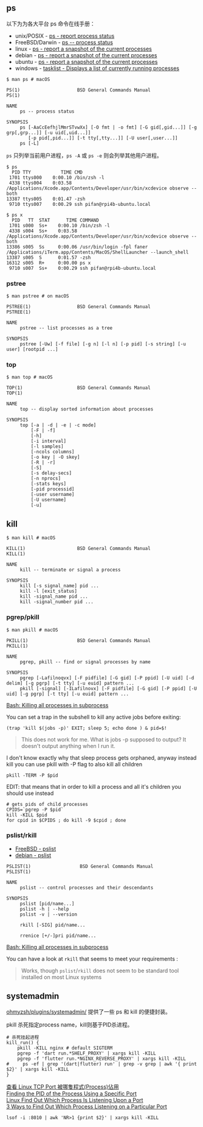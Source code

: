 
## ps

以下为为各大平台 ps 命令在线手册：

- unix/POSIX - [ps - report process status](https://pubs.opengroup.org/onlinepubs/9699919799/utilities/ps.html)  
- FreeBSD/Darwin - [ps -- process status](https://www.freebsd.org/cgi/man.cgi?query=ps)  
- linux - [ps - report a snapshot of the current processes](https://man7.org/linux/man-pages/man1/ps.1.html)  
- debian - [ps - report a snapshot of the current processes](https://manpages.debian.org/bullseye/procps/ps.1.en.html)  
- ubuntu - [ps - report a snapshot of the current processes](https://manpages.ubuntu.com/manpages/jammy/en/man1/ps.1.html)  
- windows - [tasklist - Displays a list of currently running processes](https://docs.microsoft.com/en-us/windows-server/administration/windows-commands/tasklist)  

```Shell
$ man ps # macOS

PS(1)                     BSD General Commands Manual                    PS(1)

NAME
     ps -- process status

SYNOPSIS
     ps [-AaCcEefhjlMmrSTvwXx] [-O fmt | -o fmt] [-G gid[,gid...]] [-g grp[,grp...]] [-u uid[,uid...]]
        [-p pid[,pid...]] [-t tty[,tty...]] [-U user[,user...]]
     ps [-L]
```

`ps` 只列举当前用户进程，`ps -A` 或 `ps -e` 则会列举其他用户进程。

```Shell
$ ps
  PID TTY           TIME CMD
 1701 ttys000    0:00.10 /bin/zsh -l
 4338 ttys004    0:03.58 /Applications/Xcode.app/Contents/Developer/usr/bin/xcdevice observe --both
13387 ttys005    0:01.47 -zsh
 9710 ttys007    0:00.29 ssh pifan@rpi4b-ubuntu.local
```

```Shell
$ ps x
  PID   TT  STAT      TIME COMMAND
 1701 s000  Ss+    0:00.10 /bin/zsh -l
 4338 s004  Ss+    0:03.58 /Applications/Xcode.app/Contents/Developer/usr/bin/xcdevice observe --both
13386 s005  Ss     0:00.06 /usr/bin/login -fpl faner /Applications/iTerm.app/Contents/MacOS/ShellLauncher --launch_shell
13387 s005  S      0:01.57 -zsh
16312 s005  R+     0:00.00 ps x
 9710 s007  Ss+    0:00.29 ssh pifan@rpi4b-ubuntu.local
```

### pstree

```Shell
$ man pstree # on macOS

PSTREE(1)                 BSD General Commands Manual                PSTREE(1)

NAME
     pstree -- list processes as a tree

SYNOPSIS
     pstree [-Uw] [-f file] [-g n] [-l n] [-p pid] [-s string] [-u user] [rootpid ...]
```

### top

```Shell
$ man top # macOS

TOP(1)                    BSD General Commands Manual                   TOP(1)

NAME
     top -- display sorted information about processes

SYNOPSIS
     top [-a | -d | -e | -c mode]
         [-F | -f]
         [-h]
         [-i interval]
         [-l samples]
         [-ncols columns]
         [-o key | -O skey]
         [-R | -r]
         [-S]
         [-s delay-secs]
         [-n nprocs]
         [-stats keys]
         [-pid processid]
         [-user username]
         [-U username]
         [-u]
```

## kill

```Shell
$ man kill # macOS

KILL(1)                   BSD General Commands Manual                  KILL(1)

NAME
     kill -- terminate or signal a process

SYNOPSIS
     kill [-s signal_name] pid ...
     kill -l [exit_status]
     kill -signal_name pid ...
     kill -signal_number pid ...
```

### pgrep/pkill

```Shell
$ man pkill # macOS

PKILL(1)                  BSD General Commands Manual                 PKILL(1)

NAME
     pgrep, pkill -- find or signal processes by name

SYNOPSIS
     pgrep [-Lafilnoqvx] [-F pidfile] [-G gid] [-P ppid] [-U uid] [-d delim] [-g pgrp] [-t tty] [-u euid] pattern ...
     pkill [-signal] [-ILafilnovx] [-F pidfile] [-G gid] [-P ppid] [-U uid] [-g pgrp] [-t tty] [-u euid] pattern ...
```

[Bash: Killing all processes in subprocess](https://stackoverflow.com/questions/41508640/bash-killing-all-processes-in-subprocess)

You can set a trap in the subshell to kill any active jobs before exiting:

```Shell
(trap 'kill $(jobs -p)' EXIT; sleep 5; echo done ) & pid=$!
```

> This does not work for me. What is jobs -p supposed to output? It doesn't output anything when I run it.

I don't know exactly why that sleep process gets orphaned, anyway instead kill you can use pkill with -P flag to also kill all children

```Shell
pkill -TERM -P $pid
```

EDIT: that means that in order to kill a process and all it's children you should use instead

```Shell
# gets pids of child processes
CPIDS=`pgrep -P $pid`
kill -KILL $pid
for cpid in $CPIDS ; do kill -9 $cpid ; done
```

### pslist/rkill

- [FreeBSD - pslist](https://www.freebsd.org/cgi/man.cgi?query=pslist)  
- [debian - pslist](https://manpages.debian.org/bullseye/pslist/pslist.1.en.html)  

```Shell
PSLIST(1)                  BSD General Commands Manual                 PSLIST(1)

NAME
     pslist -- control processes and their descendants

SYNOPSIS
     pslist [pid/name...]
     pslist -h | --help
     pslist -v | --version

     rkill [-SIG] pid/name...

     rrenice [+/-]pri pid/name...
```

[Bash: Killing all processes in subprocess](https://stackoverflow.com/questions/41508640/bash-killing-all-processes-in-subprocess)

You can have a look at `rkill` that seems to meet your requirements :

> Works, though `pslist`/`rkill` does not seem to be standard tool installed on most Linux systems

## systemadmin

[ohmyzsh/plugins/systemadmin/](https://github.com/ohmyzsh/ohmyzsh/tree/master/plugins/systemadmin) 提供了一些 ps 和 kill 的便捷封装。

pkill 杀死指定process name，kill则基于PID杀进程。

```Shell
# 杀死挂起进程
kill_run() {
    pkill -KILL nginx # default SIGTERM
    pgrep -f 'dart run.*SHELF_PROXY' | xargs kill -KILL
    pgrep -f 'flutter run.*NGINX_REVERSE_PROXY' | xargs kill -KILL
#     ps -ef | grep '(dart|flutter) run' | grep -v grep | awk '{ print $2}' | xargs kill -KILL
}
```

[查看 Linux TCP Port 被哪隻程式(Process)佔用](https://blog.longwin.com.tw/2013/12/linux-port-process-check-2013/)  
[Finding the PID of the Process Using a Specific Port](https://www.baeldung.com/linux/find-process-using-port)  
[Linux Find Out Which Process Is Listening Upon a Port](https://www.cyberciti.biz/faq/what-process-has-open-linux-port/)  
[3 Ways to Find Out Which Process Listening on a Particular Port](https://www.tecmint.com/find-out-which-process-listening-on-a-particular-port/)  

```Shell
lsof -i :8010 | awk 'NR>1 {print $2}' | xargs kill -KILL
```
